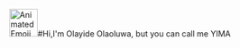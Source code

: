 <img src="https://iam-weijie.github.io/wave/hand-emoji.svg" alt="Animated Emoji" width="50" height="50">#Hi,I'm Olayide Olaoluwa, but you can call me YIMA
